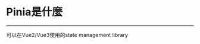 <h1>Pinia是什麼</h1>
<hr>
<div class="flex flex-col flex-items-center item-center justify-center mt-[15%]">
  <div>
    <p class="important-font-size-[2rem] important-lh-9">
      可以在Vue2/Vue3使用的state management library
    </p>
  </div>
</div>